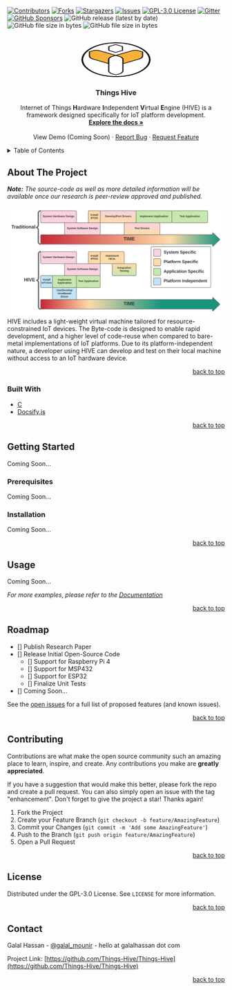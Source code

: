 <div id="top"></div>

<!-- PROJECT SHIELDS -->
<!--
*** I'm using markdown "reference style" links for readability.
*** Reference links are enclosed in brackets [ ] instead of parentheses ( ).
*** See the bottom of this document for the declaration of the reference variables
*** for contributors-url, forks-url, etc. This is an optional, concise syntax you may use.
*** https://www.markdownguide.org/basic-syntax/#reference-style-links
-->
[![Contributors][contributors-shield]][contributors-url]
[![Forks][forks-shield]][forks-url]
[![Stargazers][stars-shield]][stars-url]
[![Issues][issues-shield]][issues-url]
[![GPL-3.0 License][license-shield]][license-url]
[![Gitter][gitter-shield]][gitter-url]
[![GitHub Sponsors][sponsors-shield]][sponsors-url]
![GitHub release (latest by date)][releases-shield]
![GitHub file size in bytes][rpi-shield]
![GitHub file size in bytes][macos-shield]


<!-- PROJECT LOGO -->
<br />
<div align="center">
  <a href="https://github.com/Things-Hive/Things-Hive">
    <img src="docs/_media/logo_128.png" alt="Logo" width="160" height="80">
  </a>

<h3 align="center">Things Hive</h3>

  <p align="center">
    Internet of Things <b>H</b>ardware <b>I</b>ndependent <b>V</b>irtual <b>E</b>ngine (HIVE) is a framework designed specifically for IoT platform development. 
    <br />
    <a href="https://thingshive.io"><strong>Explore the docs »</strong></a>
    <br />
    <br />
    <a>View Demo (Coming Soon)</a>
    ·
    <a href="https://github.com/Things-Hive/Things-Hive/issues">Report Bug</a>
    ·
    <a href="https://github.com/Things-Hive/Things-Hive/issues">Request Feature</a>
  </p>
</div>



<!-- TABLE OF CONTENTS -->
<details>
  <summary>Table of Contents</summary>
  <ol>
    <li>
      <a href="#about-the-project">About The Project</a>
      <ul>
        <li><a href="#built-with">Built With</a></li>
      </ul>
    </li>
    <li>
      <a href="#getting-started">Getting Started</a>
      <ul>
        <li><a href="#prerequisites">Prerequisites</a></li>
        <li><a href="#installation">Installation</a></li>
      </ul>
    </li>
    <li><a href="#usage">Usage</a></li>
    <li><a href="#roadmap">Roadmap</a></li>
    <li><a href="#contributing">Contributing</a></li>
    <li><a href="#license">License</a></li>
    <li><a href="#contact">Contact</a></li>
  </ol>
</details>



<!-- ABOUT THE PROJECT -->
## About The Project
_<b>Note:</b> The source-code as well as more detailed information will be available once our research is peer-review approved and published._

[![Product Name Screen Shot][product-screenshot]](https://example.com)
HIVE includes a light-weight virtual machine tailored for resource-constrained IoT devices. The Byte-code is designed to enable rapid development, and a higher level of code-reuse when compared to bare-metal implementations of IoT platforms. 
Due to its platform-independent nature, a developer using HIVE can develop and test on their local machine without access to an IoT hardware device. 

<p align="right"><a href="#top">back to top</a></p>



### Built With

- [C]()
- [Docsify.js](https://docsify.js.org/)

<p align="right"><a href="#top">back to top</a></p>



<!-- GETTING STARTED -->
## Getting Started

Coming Soon...

### Prerequisites

Coming Soon...

### Installation

Coming Soon...

<p align="right"><a href="#top">back to top</a></p>



<!-- USAGE EXAMPLES -->
## Usage

Coming Soon...

_For more examples, please refer to the [Documentation](https://thingshive.io)_

<p align="right"><a href="#top">back to top</a></p>



<!-- ROADMAP -->
## Roadmap

- [] Publish Research Paper
- [] Release Initial Open-Source Code
    - [] Support for Raspberry Pi 4   
    - [] Support for MSP432
    - [] Support for ESP32
    - [] Finalize Unit Tests
- [] Coming Soon...

See the [open issues](https://github.com/Things-Hive/Things-Hive/issues) for a full list of proposed features (and known issues).

<p align="right"><a href="#top">back to top</a></p>



<!-- CONTRIBUTING -->
## Contributing

Contributions are what make the open source community such an amazing place to learn, inspire, and create. Any contributions you make are **greatly appreciated**.

If you have a suggestion that would make this better, please fork the repo and create a pull request. You can also simply open an issue with the tag "enhancement".
Don't forget to give the project a star! Thanks again!

1. Fork the Project
2. Create your Feature Branch (`git checkout -b feature/AmazingFeature`)
3. Commit your Changes (`git commit -m 'Add some AmazingFeature'`)
4. Push to the Branch (`git push origin feature/AmazingFeature`)
5. Open a Pull Request

<p align="right"><a href="#top">back to top</a></p>



<!-- LICENSE -->
## License

Distributed under the GPL-3.0 License. See `LICENSE` for more information.

<p align="right"><a href="#top">back to top</a></p>



<!-- CONTACT -->
## Contact

Galal Hassan - [@galal_mounir](https://twitter.com/galal_mounir) - hello at galalhassan dot com

Project Link: [https://github.com/Things-Hive/Things-Hive](https://github.com/Things-Hive/Things-Hive)

<p align="right"><a href="#top">back to top</a></p>



<!-- MARKDOWN LINKS & IMAGES -->
<!-- https://www.markdownguide.org/basic-syntax/#reference-style-links -->
[contributors-shield]: https://img.shields.io/github/contributors/Things-Hive/Things-Hive.svg
[contributors-url]: https://github.com/Things-Hive/Things-Hive/graphs/contributors
[forks-shield]: https://img.shields.io/github/forks/Things-Hive/Things-Hive.svg
[forks-url]: https://github.com/Things-Hive/Things-Hive/network/members
[stars-shield]: https://img.shields.io/github/stars/Things-Hive/Things-Hive.svg
[stars-url]: https://github.com/Things-Hive/Things-Hive/stargazers
[issues-shield]: https://img.shields.io/github/issues/Things-Hive/Things-Hive.svg
[issues-url]: https://github.com/Things-Hive/Things-Hive/issues
[license-shield]: https://img.shields.io/github/license/Things-Hive/Things-Hive.svg
[license-url]: https://github.com/Things-Hive/Things-Hive/blob/main/LICENSE
[product-screenshot]: docs/_media/dev-journey.png

[gitter-shield]: https://badges.gitter.im/Things-Hive/community.svg
[gitter-url]: https://gitter.im/Things-Hive/community?utm_source=badge&utm_medium=badge&utm_campaign=pr-badge
[sponsors-shield]: https://img.shields.io/github/sponsors/Things-Hive?label=Sponsors
[sponsors-url]: https://github.com/sponsors/Things-Hive
[releases-shield]: https://img.shields.io/github/v/release/Things-Hive/Things-Hive?label=Latest%20Release
[rpi-shield]: https://img.shields.io/github/size/Things-Hive/Things-Hive/build/hive-rpi?label=RPi-Size
[macos-shield]: https://img.shields.io/github/size/Things-Hive/Things-Hive/build/hive-mac?label=MacOS-Size

